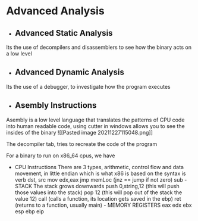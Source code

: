 # Advanced Analysis

- ## Advanced Static Analysis

Its the use of decompilers and disassemblers to see how the binary acts on a low level

- ## Advanced Dynamic Analysis

Its the use of a debugger, to investigate how the program executes

- ## Asembly Instructions

Asembly is a low level language that translates the patterns of CPU code into human readable code, using cutter in windows allows you to see the insides of the binary
![[Pasted image 20211227115048.png]]

The decompiler tab, tries to recreate the code of the program

For a binary to run on x86_64 cpus, we have

   - CPU Instructions
   		There are 3 types, arithmetic, control flow and data movement, in little endian which is what x86 is based on the syntax is verb dst, src
		mov edx,eax
		jmp memLoc (jnz == jump if not zero)
		sub
	- STACK
		The stack grows downwards
		push 0,string,12 (this will push those values into the stack)
		pop 12 (this will pop out of the stack the value 12) 
		call (calls a function, its location gets saved in the ebp)
		ret (returns to a function, usually main)
	- MEMORY REGISTERS
		eax
		edx
		ebx
		esp
		ebp
		eip
		
